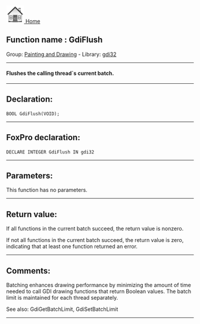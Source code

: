[<img src="../../images/home.png"> Home ](https://github.com/VFPX/Win32API)  

## Function name : GdiFlush
Group: [Painting and Drawing](../../functions_group.md#Painting_and_Drawing)  -  Library: [gdi32](../../../libraries.md#gdi32)  
***  


#### Flushes the calling thread`s current batch.
***  


## Declaration:
```foxpro  
BOOL GdiFlush(VOID);  
```  
***  


## FoxPro declaration:
```foxpro  
DECLARE INTEGER GdiFlush IN gdi32  
```  
***  


## Parameters:
This function has no parameters.  
***  


## Return value:
If all functions in the current batch succeed, the return value is nonzero.

If not all functions in the current batch succeed, the return value is zero, indicating that at least one function returned an error.
  
***  


## Comments:
Batching enhances drawing performance by minimizing the amount of time needed to call GDI drawing functions that return Boolean values. The batch limit is maintained for each thread separately.  
  
See also: GdiGetBatchLimit, GdiSetBatchLimit   
  
***  

